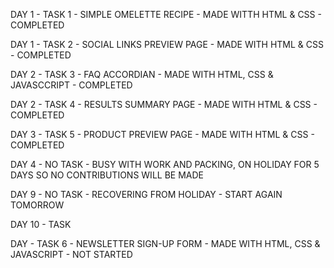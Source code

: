 DAY 1 - TASK 1 - SIMPLE OMELETTE RECIPE - MADE WITTH HTML & CSS - COMPLETED

DAY 1 - TASK 2 - SOCIAL LINKS PREVIEW PAGE - MADE WITH HTML & CSS - COMPLETED

DAY 2 - TASK 3 - FAQ ACCORDIAN - MADE WITH HTML, CSS & JAVASCCRIPT - COMPLETED

DAY 2 - TASK 4 - RESULTS SUMMARY PAGE - MADE WITH HTML & CSS - COMPLETED

DAY 3 - TASK 5 - PRODUCT PREVIEW PAGE - MADE WITH HTML & CSS - COMPLETED

DAY 4 - NO TASK - BUSY WITH WORK AND PACKING, ON HOLIDAY FOR 5 DAYS SO NO CONTRIBUTIONS WILL BE MADE

DAY 9 - NO TASK - RECOVERING FROM HOLIDAY - START AGAIN TOMORROW

DAY 10 - TASK

DAY  - TASK 6 - NEWSLETTER SIGN-UP FORM - MADE WITH HTML, CSS & JAVASCRIPT - NOT STARTED